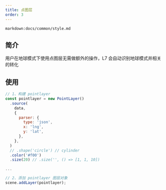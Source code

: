 ```yaml
---
title: 点图层
order: 3
---
```


`markdown:docs/common/style.md`

## 简介

用户在地球模式下使用点图层无需做额外的操作，L7 会自动识别地球模式并相关的转化

## 使用

```javascript
// 1、构建 pointlayer
const pointlayer = new PointLayer()
  .source(
    data,
    {
      parser: {
        type: 'json',
        x: 'lng',
        y: 'lat',
      },
    },
  )
  // .shape('circle') // cylinder
  .color('#f00')
  .size(20) // .size('', () => [1, 1, 10])

...

// 2、添加 pointlayer 图层对象
scene.addLayer(pointlayer);

```
